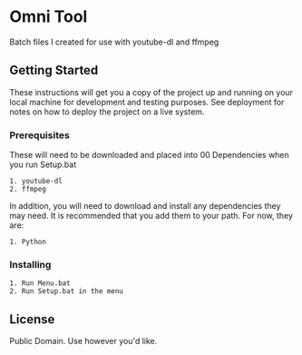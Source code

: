 # Omni Tool
Batch files I created for use with youtube-dl and ffmpeg

## Getting Started

These instructions will get you a copy of the project up and running on your local machine for development and testing purposes. See deployment for notes on how to deploy the project on a live system.

### Prerequisites

These will need to be downloaded and placed into 00 Dependencies when you run Setup.bat

```
1. youtube-dl
2. ffmpeg
```
In addition, you will need to download and install any dependencies they may need. It is recommended that you add them to your path. For now, they are:

```
1. Python
```

### Installing

```
1. Run Menu.bat
2. Run Setup.bat in the menu
```

## License

Public Domain. Use however you'd like.
